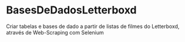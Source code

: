 # BasesDeDadosLetterboxd
Criar tabelas e bases de dado a partir de listas de filmes do Letterboxd, através de Web-Scraping com Selenium

